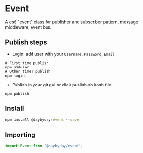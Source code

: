 # Event

A es6 "event" class for publisher and subscriber pattern, message middleware, event bus.

## Publish steps

- Login: add user with your `Username`, `Password`, `Email`

```shell script
# First time publish
npm adduser
# Other times publish
npm login
```

- Publish in your git gui or click publish.sh bash file

```shell script
npm publish
```

## Install

```cmd
npm install @daybyday/event --save
```

## Importing

```jsx
import Event from '@daybyday/event';
```
